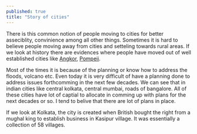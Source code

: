 ```yaml
---
published: true
title: "Story of cities"
---
```


There is this common notion of people moving to cities for better asseciblity, convinience among all other things. Sometimes it is hard to believe people moving away from cities and setteling towards rural areas. If we look at history there are evidences where people have moved out of well established cities like [Angkor](https://en.wikipedia.org/wiki/Angkor), [Pompeii](https://en.wikipedia.org/wiki/Pompeii). 

Most of the times it is because of the planning or know how to address the floods, volcano etc. Even today it is very difficult of have a planning done to address issues forthcomming in the next few decades. We can see that in indian cities like central kolkata, central mumbai, roads of bangalore. All of these cities have lot of captial to allocate in comming up with plans for the next decades or so. I tend to belive that there are lot of plans in place.

If we look at Kolkata, the city is created when British bought the right from a mughal king to establish business in Kasipur village. It was essentially a collection of 58 villages.
